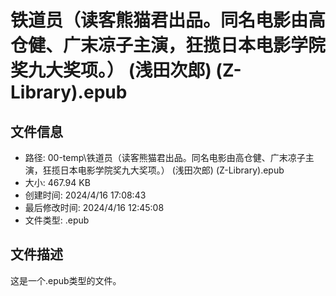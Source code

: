 ﻿# 铁道员（读客熊猫君出品。同名电影由高仓健、广末凉子主演，狂揽日本电影学院奖九大奖项。） (浅田次郎) (Z-Library).epub

## 文件信息
- 路径: 00-temp\铁道员（读客熊猫君出品。同名电影由高仓健、广末凉子主演，狂揽日本电影学院奖九大奖项。） (浅田次郎) (Z-Library).epub
- 大小: 467.94 KB
- 创建时间: 2024/4/16 17:08:43
- 最后修改时间: 2024/4/16 12:45:08
- 文件类型: .epub

## 文件描述
这是一个.epub类型的文件。

